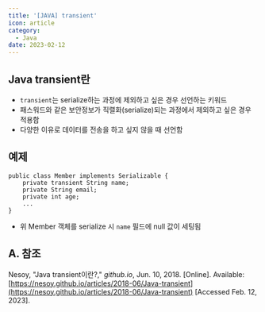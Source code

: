 ```yaml
---
title: '[JAVA] transient'
icon: article
category:
  - Java
date: 2023-02-12
---
```


## Java transient란
- `transient`는 serialize하는 과정에 제외하고 싶은 경우 선언하는 키워드
- 패스워드와 같은 보안정보가 직렬화(serialize)되는 과정에서 제외하고 싶은 경우 적용함
- 다양한 이유로 데이터를 전송을 하고 싶지 않을 때 선언함

## 예제
```java:no-line-numbers{2}
public class Member implements Serializable {
    private transient String name;
    private String email;
    private int age;
    ...
}
```

- 위 Member 객체를 serialize 시 `name` 필드에 null 값이 세팅됨

## A. 참조
Nesoy, "Java transient이란?," *github.io*, Jun. 10, 2018. [Online]. Available: [https://nesoy.github.io/articles/2018-06/Java-transient](https://nesoy.github.io/articles/2018-06/Java-transient) [Accessed Feb. 12, 2023].
